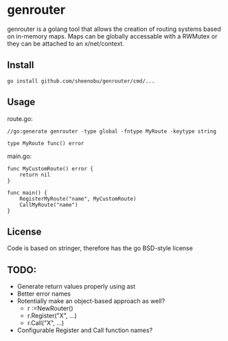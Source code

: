 # genrouter

genrouter is a golang tool that allows the creation of routing systems based on in-memory maps. Maps
can be globally accessable with a RWMutex or they can be attached to an x/net/context.

## Install

	go install github.com/sheenobu/genrouter/cmd/...

## Usage

route.go:

	//go:generate genrouter -type global -fntype MyRoute -keytype string
	
	type MyRoute func() error


main.go:

	func MyCustomRoute() error {
		return nil
	}

	func main() {
		RegisterMyRoute("name", MyCustomRoute)
		CallMyRoute("name")
	}


## License

Code is based on stringer, therefore has the go BSD-style license

## TODO:

 * Generate return values properly using ast
 * Better error names
 * Rotentially make an object-based approach as well?
    * r :=NewRouter()
	* r.Register("X", ...)
	* r.Call("X", ...)
 * Configurable Register and Call function names?



